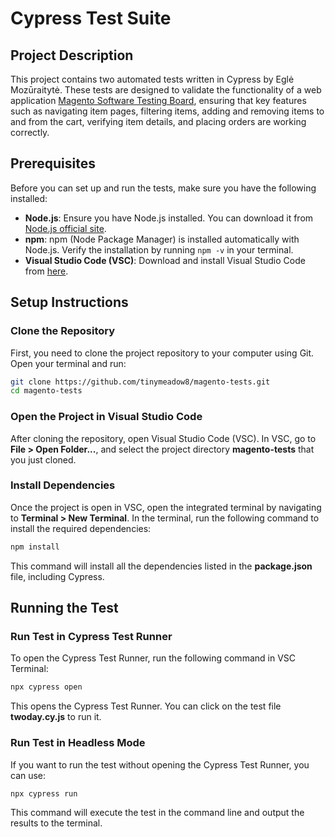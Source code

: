 # Cypress Test Suite

## Project Description

This project contains two automated tests written in Cypress by Eglė Mozūraitytė. These tests are designed to validate the functionality of a web application [Magento Software Testing Board](https://magento.softwaretestingboard.com/), ensuring that key features such as navigating item pages, filtering items, adding and removing items to and from the cart, verifying item details, and placing orders are working correctly.

## Prerequisites

Before you can set up and run the tests, make sure you have the following installed:

- **Node.js**: Ensure you have Node.js installed. You can download it from [Node.js official site](https://nodejs.org/).
- **npm**: npm (Node Package Manager) is installed automatically with Node.js. Verify the installation by running `npm -v` in your terminal.
- **Visual Studio Code (VSC)**: Download and install Visual Studio Code from [here](https://code.visualstudio.com/).

## Setup Instructions

### Clone the Repository

First, you need to clone the project repository to your computer using Git. Open your terminal and run:

```bash
git clone https://github.com/tinymeadow8/magento-tests.git
cd magento-tests
```

### Open the Project in Visual Studio Code

After cloning the repository, open Visual Studio Code (VSC). In VSC, go to **File > Open Folder...**, and select the project directory **magento-tests** that you just cloned.

### Install Dependencies

Once the project is open in VSC, open the integrated terminal by navigating to **Terminal > New Terminal**. In the terminal, run the following command to install the required dependencies:

```bash 
npm install
```

This command will install all the dependencies listed in the **package.json** file, including Cypress.

## Running the Test

### Run Test in Cypress Test Runner

To open the Cypress Test Runner, run the following command in VSC Terminal:

```bash
npx cypress open
```

This opens the Cypress Test Runner. You can click on the test file **twoday.cy.js** to run it.

### Run Test in Headless Mode

If you want to run the test without opening the Cypress Test Runner, you can use:

```bash
npx cypress run
```

This command will execute the test in the command line and output the results to the terminal.